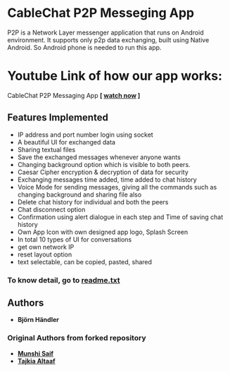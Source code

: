 # CableChat P2P Messeging App
P2P is a Network Layer messenger application that runs on Android environment. It supports only p2p data exchanging, built using Native Android. So Android phone is needed to run this app.

# Youtube Link of how our app works:
CableChat P2P Messaging App <b>[ [watch now](https://www.youtube.com/watch?v=NH8UuVdsCWM) ] </b>


## Features Implemented
- IP address and port number login using socket
- A beautiful UI for exchanged data
- Sharing textual files
- Save the exchanged messages whenever anyone wants
- Changing background option which is visible to both peers.
- Caesar Cipher encryption & decryption of data for security
- Exchanging messages time added, time added to chat history
- Voice Mode for sending messages, giving all the commands such as changing background and sharing file also
- Delete chat history for individual and both the peers
- Chat disconnect option
- Confirmation using alert dialogue in each step and Time of saving chat history
- Own App Icon with own  designed app logo, Splash Screen
- In total 10 types of UI for conversations
- get own network IP
- reset layout option
- text selectable, can be copied, pasted, shared

### To know detail, go to [readme.txt](https://github.com/SaiferGit/Android-P2P-Messenger/blob/master/readme.txt)


## Authors
- <b>Björn Händler</b>
### Original Authors from forked repository
- <b>[Munshi Saif](https://github.com/SaiferGit)</b>
- <b>[Tajkia Altaaf](https://github.com/Tajkia05)</b>
